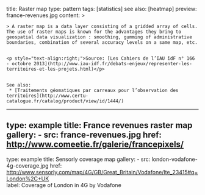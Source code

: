 title: Raster map
type: pattern
tags: [statistics]
see also: [heatmap]
preview: france-revenues.jpg
content: >

    > A raster map is a data layer consisting of a gridded array of cells. The use of raster maps is known for the advantages they bring to geospatial data visualization : smoothing, gumming of administrative boundaries, combination of several accuracy levels on a same map, etc.
    
    
    <p style="text-align:right;">Source: [Les Cahiers de l’IAU îdF n° 166 - octobre 2013](http://www.iau-idf.fr/debats-enjeux/representer-les-territoires-et-les-projets.html)</p> 
    
    
    See also:
     * [Traitements géomatiques par carreaux pour l’observation des territoires](http://www.certu-catalogue.fr/catalog/product/view/id/1444/)
---
type: example
title: France revenues raster map
gallery:
    - src: france-revenues.jpg
      href: http://www.comeetie.fr/galerie/francepixels/
---
type: example
title: Sensorly coverage map
gallery:
    - src: london-vodafone-4g-coverage.jpg
      href: http://www.sensorly.com/map/4G/GB/Great_Britain/Vodafone/lte_23415#q=London%2C+UK    
      label: Coverage of London in 4G by Vodafone
